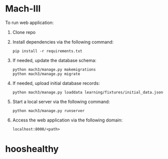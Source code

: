 # Mach-III

To run web application:

1. Clone repo
2. Install dependencies via the following command:
	
	```shell
	pip install -r requirements.txt
	```
3. If needed, update the database schema:
	
	```shell
	python mach3/manage.py makemigrations
	python mach3/manage.py migrate
	```
4. If needed, upload initial database records:
	
	```shell
	python mach3/manage.py loaddata learning/fixtures/initial_data.json
	```
5. Start a local server via the following command:
	
	```shell
	python mach3/manage.py runserver
	```
6. Access the web application via the following domain:
	
	```localhost:8000/<path>```
		
# hooshealthy
